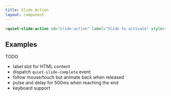 ```yaml
---
title: Slide Action
layout: component
---
```


```html {.example}
<quiet-slide-action id="slide-action" label="Slide to activate" style="max-width: 300px;"></quiet-slide-action>
```

## Examples

TODO

- label slot for HTML content
- dispatch `quiet-slide-complete` event
- follow mouse/touch but animate back when released
- pulse and delay for 500ms when reaching the end
- keyboard support
